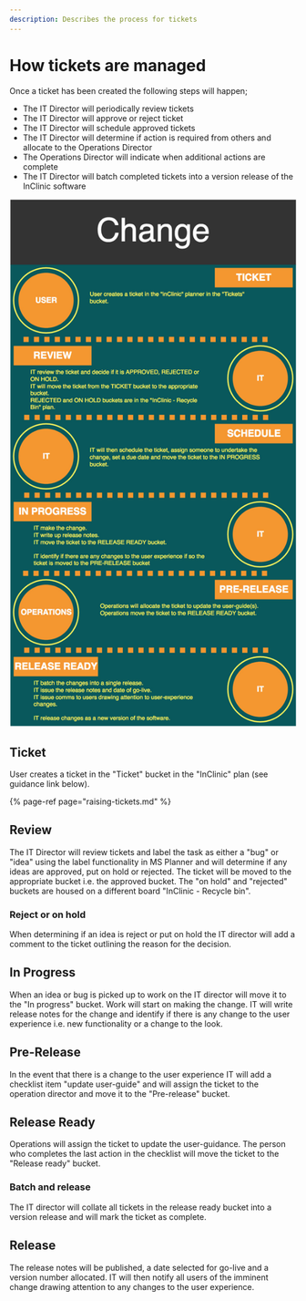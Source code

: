 ```yaml
---
description: Describes the process for tickets
---
```


# How tickets are managed

Once a ticket has been created the following steps will happen;

* The IT Director will periodically review tickets
* The IT Director will approve or reject ticket
* The IT Director will schedule approved tickets
* The IT Director will determine if action is required from others and allocate to the Operations Director
* The Operations Director will indicate when additional actions are complete
* The IT Director will batch completed tickets into a version release of the InClinic software

![Change process summary](../.gitbook/assets/change-flow.jpg)

## Ticket

User creates a ticket in the "Ticket" bucket in the "InClinic" plan \(see guidance link below\).

{% page-ref page="raising-tickets.md" %}

## Review

The IT Director will review tickets and label the task as either a "bug" or "idea" using the label functionality in MS Planner and will determine if any ideas are approved, put on hold or rejected. The ticket will be moved to the appropriate bucket i.e. the approved bucket. The "on hold" and "rejected" buckets are housed on a different board "InClinic - Recycle bin".

### Reject or on hold

When determining if an idea is reject or put on hold the IT director will add a comment to the ticket outlining the reason for the decision.

## In Progress

When an idea or bug is picked up to work on the IT director will move it to the "In progress" bucket. Work will start on making the change. IT will write release notes for the change and identify if there is any change to the user experience i.e. new functionality or a change to the look.

## Pre-Release

In the event that there is a change to the user experience IT will add a checklist item "update user-guide" and will assign the ticket to the operation director and move it to the "Pre-release" bucket.

## Release Ready

Operations will assign the ticket to update the user-guidance. The person who completes the last action in the checklist will move the ticket to the "Release ready" bucket.

### Batch and release

The IT director will collate all tickets in the release ready bucket into a version release and will mark the ticket as complete.

## Release

The release notes will be published, a date selected for go-live and a version number allocated. IT will then notify all users of the imminent change drawing attention to any changes to the user experience.

